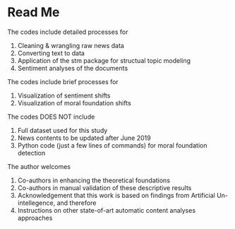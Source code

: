 # Read Me


The codes include detailed processes for
1) Cleaning & wrangling raw news data
2) Converting text to data
3) Application of the stm package for structual topic modeling
4) Sentiment analyses of the documents

The codes include brief processes for
1) Visualization of sentiment shifts
2) Visualization of moral foundation shifts

The codes DOES NOT include
1) Full dataset used for this study
2) News contents to be updated after June 2019
3) Python code (just a few lines of commands) for moral foundation detection

The author welcomes
1) Co-authors in enhancing the theoretical foundations
2) Co-authors in manual validation of these descriptive results
3) Acknowledgement that this work is based on findings from Artificial Un-intellegence, and therefore
4) Instructions on other state-of-art automatic content analyses approaches
